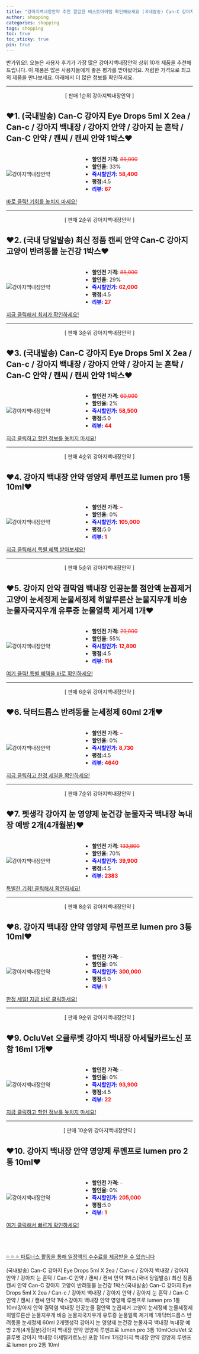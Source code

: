 ```yaml
---
title: "강아지백내장안약 추천 깔끔한 베스트아이템 확인해보세요 (국내발송) Can-C 강아지 Eye Drops"
author: shopping
categories: shopping
tags: shopping
toc: true
toc_sticky: true
pin: true
---
```

반가워요!. 오늘은 사용자 후기가 가장 많은 강아지백내장안약 상위 10개 제품을 추천해드립니다. 이 제품은 많은 사용자들에게 좋은 평가를 받아왔어요. 저렴한 가격으로 최고의 제품을 만나보세요. 아래에서 더 많은 정보를 확인하세요.

---
<p class="toplist" style="margin: 0 auto; display: block; width: fit-content;">[ 판매 1순위 강아지백내장안약 ]</p>

<h2><strong>❤️1. (국내발송) Can-C 강아지 Eye Drops 5ml X 2ea / Can-c / 강아지 백내장 / 강아지 안약 / 강아지 눈 혼탁 / Can-C 안약 / 캔씨 / 캔씨 안약 1박스❤️</strong></h2>

<div style="display: flex; align-items: center;">
    <div style="flex: 0.4;">
        <img src="https://thumbnail7.coupangcdn.com/thumbnails/remote/230x230ex/image/vendor_inventory/4fe3/ef09fef7490b7b7cb18b3cfc041d2e6989aa189bdece8361d5a335e35107.jpg" alt="강아지백내장안약" style="max-width: 100%;">
    </div>
    <div style="flex: 0.6; margin-left: 10px;">
        <ul>
            <li><strong>할인전 가격:</strong> <del style="color: red;">88,000</del></li>
            <li><strong>할인율:</strong> 33%</li>
            <li><span style='color:blue'><strong>즉시할인가:</strong></span> <span style='color:red'><strong>58,400</strong></span></li>
            <li><strong>평점:</strong>4.5</li>
            <li><span style='color:blue'><strong>리뷰:</strong></span> <span style='color:red'><strong>67</strong></span></li>
        </ul>
    </div>
</div>
<div class="center">
    <a href="https://selin100587001.github.io?lptag=AF9450613&subid=githubio&pageKey=7744427699&traceid=V0-153&itemId=20844038729&vendorItemId=87040810361" class="myButton">
        바로 클릭! 기회를 놓치지 마세요!
    </a>
</div>


---
<p class="toplist" style="margin: 0 auto; display: block; width: fit-content;">[ 판매 2순위 강아지백내장안약 ]</p>

<h2><strong>❤️2. (국내 당일발송) 최신 정품 캔씨 안약 Can-C 강아지 고양이 반려동물 눈건강 1박스❤️</strong></h2>

<div style="display: flex; align-items: center;">
    <div style="flex: 0.4;">
        <img src="https://thumbnail9.coupangcdn.com/thumbnails/remote/230x230ex/image/vendor_inventory/1943/e2aa1a7fc6c7d997446315ab381f79f1f982c676d4acdbced9d474e7a9cc.jpg" alt="강아지백내장안약" style="max-width: 100%;">
    </div>
    <div style="flex: 0.6; margin-left: 10px;">
        <ul>
            <li><strong>할인전 가격:</strong> <del style="color: red;">88,000</del></li>
            <li><strong>할인율:</strong> 29%</li>
            <li><span style='color:blue'><strong>즉시할인가:</strong></span> <span style='color:red'><strong>62,000</strong></span></li>
            <li><strong>평점:</strong>4.5</li>
            <li><span style='color:blue'><strong>리뷰:</strong></span> <span style='color:red'><strong>27</strong></span></li>
        </ul>
    </div>
</div>
<div class="center">
    <a href="https://selin100587001.github.io?lptag=AF9450613&subid=githubio&pageKey=7747946756&traceid=V0-153&itemId=20862730523&vendorItemId=86878069877" class="myButton">
        지금 클릭해서 최저가 확인하세요!
    </a>
</div>


---
<p class="toplist" style="margin: 0 auto; display: block; width: fit-content;">[ 판매 3순위 강아지백내장안약 ]</p>

<h2><strong>❤️3. (국내발송) Can-C 강아지 Eye Drops 5ml X 2ea / Can-c / 강아지 백내장 / 강아지 안약 / 강아지 눈 혼탁 / Can-C 안약 / 캔씨 / 캔씨 안약 1박스❤️</strong></h2>

<div style="display: flex; align-items: center;">
    <div style="flex: 0.4;">
        <img src="https://thumbnail6.coupangcdn.com/thumbnails/remote/230x230ex/image/vendor_inventory/1328/24812da6e71c95f50f64344786ed61ceed01c3af38c6b45c69641a0591a1.jpg" alt="강아지백내장안약" style="max-width: 100%;">
    </div>
    <div style="flex: 0.6; margin-left: 10px;">
        <ul>
            <li><strong>할인전 가격:</strong> <del style="color: red;">60,000</del></li>
            <li><strong>할인율:</strong> 2%</li>
            <li><span style='color:blue'><strong>즉시할인가:</strong></span> <span style='color:red'><strong>58,500</strong></span></li>
            <li><strong>평점:</strong>5.0</li>
            <li><span style='color:blue'><strong>리뷰:</strong></span> <span style='color:red'><strong>44</strong></span></li>
        </ul>
    </div>
</div>
<div class="center">
    <a href="https://selin100587001.github.io?lptag=AF9450613&subid=githubio&pageKey=7322680114&traceid=V0-153&itemId=18784636637&vendorItemId=85915928410" class="myButton">
        지금 클릭하고 할인 정보를 놓치지 마세요!
    </a>
</div>


---
<p class="toplist" style="margin: 0 auto; display: block; width: fit-content;">[ 판매 4순위 강아지백내장안약 ]</p>

<h2><strong>❤️4. 강아지 백내장 안약 영양제 루멘프로 lumen pro 1통 10ml❤️</strong></h2>

<div style="display: flex; align-items: center;">
    <div style="flex: 0.4;">
        <img src="https://thumbnail7.coupangcdn.com/thumbnails/remote/230x230ex/image/vendor_inventory/846f/e7e2a798e02f112de9a8b02f9ee9970a42aaa5d48e83dab71207e22bc72b.png" alt="강아지백내장안약" style="max-width: 100%;">
    </div>
    <div style="flex: 0.6; margin-left: 10px;">
        <ul>
            <li><strong>할인전 가격:</strong> <del style="color: red;">-</del></li>
            <li><strong>할인율:</strong> 0%</li>
            <li><span style='color:blue'><strong>즉시할인가:</strong></span> <span style='color:red'><strong>105,000</strong></span></li>
            <li><strong>평점:</strong>5.0</li>
            <li><span style='color:blue'><strong>리뷰:</strong></span> <span style='color:red'><strong>1</strong></span></li>
        </ul>
    </div>
</div>
<div class="center">
    <a href="https://selin100587001.github.io?lptag=AF9450613&subid=githubio&pageKey=7671591546&traceid=V0-153&itemId=20466900718&vendorItemId=89837978792" class="myButton">
        지금 클릭해서 특별 혜택 받아보세요!
    </a>
</div>


---
<p class="toplist" style="margin: 0 auto; display: block; width: fit-content;">[ 판매 5순위 강아지백내장안약 ]</p>

<h2><strong>❤️5. 강아지 안약 결막염 백내장 인공눈물 점안액 눈꼽제거 고양이 눈세정제 눈물세정제 히알루론산 눈물지우개 비숑 눈물자국지우개 유루증 눈물얼룩 제거제 1개❤️</strong></h2>

<div style="display: flex; align-items: center;">
    <div style="flex: 0.4;">
        <img src="https://thumbnail7.coupangcdn.com/thumbnails/remote/230x230ex/image/vendor_inventory/1d9e/0e16c42e3f6cb3ea10787c166d5efa2209d73f309a65cf8364ef5c6a94de.png" alt="강아지백내장안약" style="max-width: 100%;">
    </div>
    <div style="flex: 0.6; margin-left: 10px;">
        <ul>
            <li><strong>할인전 가격:</strong> <del style="color: red;">29,000</del></li>
            <li><strong>할인율:</strong> 55%</li>
            <li><span style='color:blue'><strong>즉시할인가:</strong></span> <span style='color:red'><strong>12,800</strong></span></li>
            <li><strong>평점:</strong>4.5</li>
            <li><span style='color:blue'><strong>리뷰:</strong></span> <span style='color:red'><strong>114</strong></span></li>
        </ul>
    </div>
</div>
<div class="center">
    <a href="https://selin100587001.github.io?lptag=AF9450613&subid=githubio&pageKey=6643348460&traceid=V0-153&itemId=15195120022&vendorItemId=88838052053" class="myButton">
        여기 클릭! 특별 혜택을 바로 확인하세요!
    </a>
</div>


---
<p class="toplist" style="margin: 0 auto; display: block; width: fit-content;">[ 판매 6순위 강아지백내장안약 ]</p>

<h2><strong>❤️6. 닥터드롭스 반려동물 눈세정제 60ml 2개❤️</strong></h2>

<div style="display: flex; align-items: center;">
    <div style="flex: 0.4;">
        <img src="https://thumbnail7.coupangcdn.com/thumbnails/remote/230x230ex/image/retail/images/6173935615397030-5b2fd63a-1aa9-41b8-b0c0-8d307191c6c7.jpg" alt="강아지백내장안약" style="max-width: 100%;">
    </div>
    <div style="flex: 0.6; margin-left: 10px;">
        <ul>
            <li><strong>할인전 가격:</strong> <del style="color: red;">-</del></li>
            <li><strong>할인율:</strong> 0%</li>
            <li><span style='color:blue'><strong>즉시할인가:</strong></span> <span style='color:red'><strong>8,730</strong></span></li>
            <li><strong>평점:</strong>4.5</li>
            <li><span style='color:blue'><strong>리뷰:</strong></span> <span style='color:red'><strong>4640</strong></span></li>
        </ul>
    </div>
</div>
<div class="center">
    <a href="https://selin100587001.github.io?lptag=AF9450613&subid=githubio&pageKey=324230152&traceid=V0-153&itemId=1038145945&vendorItemId=5493412848" class="myButton">
        지금 클릭하고 한정 세일을 확인하세요!
    </a>
</div>


---
<p class="toplist" style="margin: 0 auto; display: block; width: fit-content;">[ 판매 7순위 강아지백내장안약 ]</p>

<h2><strong>❤️7. 펫생각 강아지 눈 영양제 눈건강 눈물자국 백내장 녹내장 예방 2개(4개월분)❤️</strong></h2>

<div style="display: flex; align-items: center;">
    <div style="flex: 0.4;">
        <img src="https://thumbnail7.coupangcdn.com/thumbnails/remote/230x230ex/image/vendor_inventory/8e2b/386c97c919c4d00ed00cb65de3bcd57e9e249e971fbc02cc1f9ef7315c6f.jpg" alt="강아지백내장안약" style="max-width: 100%;">
    </div>
    <div style="flex: 0.6; margin-left: 10px;">
        <ul>
            <li><strong>할인전 가격:</strong> <del style="color: red;">133,800</del></li>
            <li><strong>할인율:</strong> 70%</li>
            <li><span style='color:blue'><strong>즉시할인가:</strong></span> <span style='color:red'><strong>39,900</strong></span></li>
            <li><strong>평점:</strong>4.5</li>
            <li><span style='color:blue'><strong>리뷰:</strong></span> <span style='color:red'><strong>2383</strong></span></li>
        </ul>
    </div>
</div>
<div class="center">
    <a href="https://selin100587001.github.io?lptag=AF9450613&subid=githubio&pageKey=6790569672&traceid=V0-153&itemId=15997172553&vendorItemId=81306715823" class="myButton">
        특별한 기회! 클릭해서 확인하세요!
    </a>
</div>


---
<p class="toplist" style="margin: 0 auto; display: block; width: fit-content;">[ 판매 8순위 강아지백내장안약 ]</p>

<h2><strong>❤️8. 강아지 백내장 안약 영양제 루멘프로 lumen pro 3통 10ml❤️</strong></h2>

<div style="display: flex; align-items: center;">
    <div style="flex: 0.4;">
        <img src="https://thumbnail7.coupangcdn.com/thumbnails/remote/230x230ex/image/vendor_inventory/846f/e7e2a798e02f112de9a8b02f9ee9970a42aaa5d48e83dab71207e22bc72b.png" alt="강아지백내장안약" style="max-width: 100%;">
    </div>
    <div style="flex: 0.6; margin-left: 10px;">
        <ul>
            <li><strong>할인전 가격:</strong> <del style="color: red;">-</del></li>
            <li><strong>할인율:</strong> 0%</li>
            <li><span style='color:blue'><strong>즉시할인가:</strong></span> <span style='color:red'><strong>300,000</strong></span></li>
            <li><strong>평점:</strong>5.0</li>
            <li><span style='color:blue'><strong>리뷰:</strong></span> <span style='color:red'><strong>1</strong></span></li>
        </ul>
    </div>
</div>
<div class="center">
    <a href="https://selin100587001.github.io?lptag=AF9450613&subid=githubio&pageKey=7671591546&traceid=V0-153&itemId=20466900717&vendorItemId=89837978821" class="myButton">
        한정 세일! 지금 바로 클릭하세요!
    </a>
</div>


---
<p class="toplist" style="margin: 0 auto; display: block; width: fit-content;">[ 판매 9순위 강아지백내장안약 ]</p>

<h2><strong>❤️9. OcluVet 오클루벳 강아지 백내장 아세틸카르노신 포함 16ml 1개❤️</strong></h2>

<div style="display: flex; align-items: center;">
    <div style="flex: 0.4;">
        <img src="https://thumbnail9.coupangcdn.com/thumbnails/remote/230x230ex/image/vendor_inventory/1a8e/615ed1e91809a35fab899a2a560d06d135c92d5e489642709f8401dcf9a1.JPG" alt="강아지백내장안약" style="max-width: 100%;">
    </div>
    <div style="flex: 0.6; margin-left: 10px;">
        <ul>
            <li><strong>할인전 가격:</strong> <del style="color: red;">-</del></li>
            <li><strong>할인율:</strong> 0%</li>
            <li><span style='color:blue'><strong>즉시할인가:</strong></span> <span style='color:red'><strong>93,900</strong></span></li>
            <li><strong>평점:</strong>4.5</li>
            <li><span style='color:blue'><strong>리뷰:</strong></span> <span style='color:red'><strong>22</strong></span></li>
        </ul>
    </div>
</div>
<div class="center">
    <a href="https://selin100587001.github.io?lptag=AF9450613&subid=githubio&pageKey=6362017407&traceid=V0-153&itemId=13434891785&vendorItemId=86316417568" class="myButton">
        지금 클릭하고 할인 정보를 놓치지 마세요!
    </a>
</div>


---
<p class="toplist" style="margin: 0 auto; display: block; width: fit-content;">[ 판매 10순위 강아지백내장안약 ]</p>

<h2><strong>❤️10. 강아지 백내장 안약 영양제 루멘프로 lumen pro 2통 10ml❤️</strong></h2>

<div style="display: flex; align-items: center;">
    <div style="flex: 0.4;">
        <img src="https://thumbnail7.coupangcdn.com/thumbnails/remote/230x230ex/image/vendor_inventory/846f/e7e2a798e02f112de9a8b02f9ee9970a42aaa5d48e83dab71207e22bc72b.png" alt="강아지백내장안약" style="max-width: 100%;">
    </div>
    <div style="flex: 0.6; margin-left: 10px;">
        <ul>
            <li><strong>할인전 가격:</strong> <del style="color: red;">-</del></li>
            <li><strong>할인율:</strong> 0%</li>
            <li><span style='color:blue'><strong>즉시할인가:</strong></span> <span style='color:red'><strong>205,000</strong></span></li>
            <li><strong>평점:</strong>5.0</li>
            <li><span style='color:blue'><strong>리뷰:</strong></span> <span style='color:red'><strong>1</strong></span></li>
        </ul>
    </div>
</div>
<div class="center">
    <a href="https://selin100587001.github.io?lptag=AF9450613&subid=githubio&pageKey=7671591546&traceid=V0-153&itemId=20466900720&vendorItemId=89837978761" class="myButton">
        여기 클릭해서 빠르게 확인하세요!
    </a>
</div>

<br><br><br>[💦 💦 💦 파트너스 활동을 통해 일정액의 수수료를 제공받을 수 있습니다](https://link.coupang.com/a/bcpT2c)<br><br>(국내발송) Can-C 강아지 Eye Drops 5ml X 2ea / Can-c / 강아지 백내장 / 강아지 안약 / 강아지 눈 혼탁 / Can-C 안약 / 캔씨 / 캔씨 안약 1박스(국내 당일발송) 최신 정품 캔씨 안약 Can-C 강아지 고양이 반려동물 눈건강 1박스(국내발송) Can-C 강아지 Eye Drops 5ml X 2ea / Can-c / 강아지 백내장 / 강아지 안약 / 강아지 눈 혼탁 / Can-C 안약 / 캔씨 / 캔씨 안약 1박스강아지 백내장 안약 영양제 루멘프로 lumen pro 1통 10ml강아지 안약 결막염 백내장 인공눈물 점안액 눈꼽제거 고양이 눈세정제 눈물세정제 히알루론산 눈물지우개 비숑 눈물자국지우개 유루증 눈물얼룩 제거제 1개닥터드롭스 반려동물 눈세정제 60ml 2개펫생각 강아지 눈 영양제 눈건강 눈물자국 백내장 녹내장 예방 2개(4개월분)강아지 백내장 안약 영양제 루멘프로 lumen pro 3통 10mlOcluVet 오클루벳 강아지 백내장 아세틸카르노신 포함 16ml 1개강아지 백내장 안약 영양제 루멘프로 lumen pro 2통 10ml